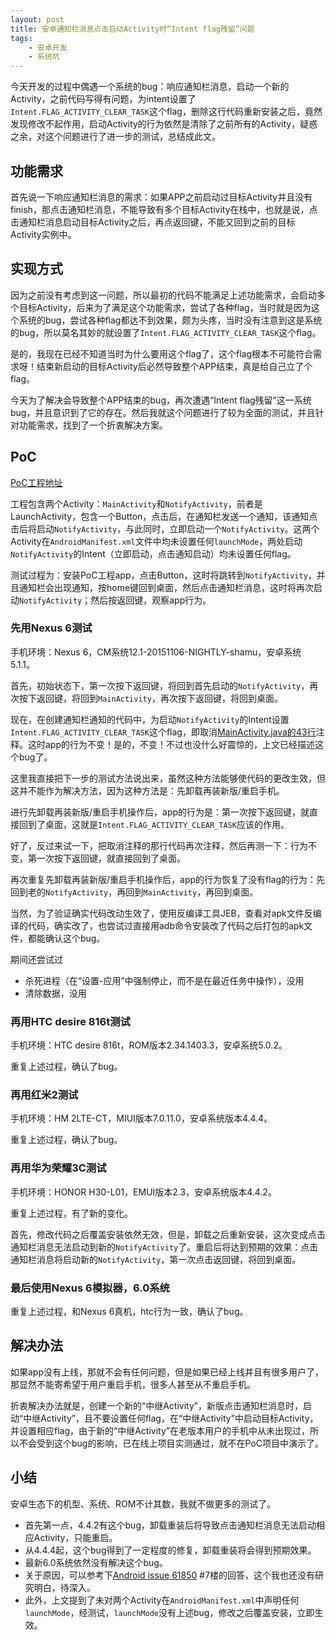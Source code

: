 ```yaml
---
layout: post
title: 安卓通知栏消息点击启动Activity时“Intent flag残留”问题
tags:
    - 安卓开发
    - 系统坑
---
```


今天开发的过程中偶遇一个系统的bug：响应通知栏消息，启动一个新的Activity，之前代码写得有问题，为intent设置了`Intent.FLAG_ACTIVITY_CLEAR_TASK`这个flag，删除这行代码重新安装之后，竟然发现修改不起作用，启动Activity的行为依然是清除了之前所有的Activity，疑惑之余，对这个问题进行了进一步的测试，总结成此文。

## 功能需求
首先说一下响应通知栏消息的需求：如果APP之前启动过目标Activity并且没有finish，那点击通知栏消息，不能导致有多个目标Activity在栈中，也就是说，点击通知栏消息启动目标Activity之后，再点返回键，不能又回到之前的目标Activity实例中。

## 实现方式
因为之前没有考虑到这一问题，所以最初的代码不能满足上述功能需求，会启动多个目标Activity，后来为了满足这个功能需求，尝试了各种flag，当时就是因为这个系统的bug，尝试各种flag都达不到效果，颇为头疼，当时没有注意到这是系统的bug，所以莫名其妙的就设置了`Intent.FLAG_ACTIVITY_CLEAR_TASK`这个flag。

是的，我现在已经不知道当时为什么要用这个flag了，这个flag根本不可能符合需求呀！结束新启动的目标Activity后必然导致整个APP结束，真是给自己立了个flag。

今天为了解决会导致整个APP结束的bug，再次遭遇“Intent flag残留”这一系统bug，并且意识到了它的存在。然后我就这个问题进行了较为全面的测试，并且针对功能需求，找到了一个折衷解决方案。

## PoC
[PoC工程地址](https://github.com/Piasy/AndroidPlayground/tree/d19354008e398cad41377015131bff0976c29e61/notificationtest)

工程包含两个Activity：`MainActivity`和`NotifyActivity`，前者是LaunchActivity，包含一个Button，点击后，在通知栏发送一个通知，该通知点击后将启动`NotifyActivity`，与此同时，立即启动一个`NotifyActivity`。这两个Activity在`AndroidManifest.xml`文件中均未设置任何`launchMode`，两处启动`NotifyActivity`的Intent（立即启动，点击通知启动）均未设置任何flag。

测试过程为：安装PoC工程app，点击Button，这时将跳转到`NotifyActivity`，并且通知栏会出现通知，按home键回到桌面，然后点击通知栏消息，这时将再次启动`NotifyActivity`；然后按返回键，观察app行为。

### 先用Nexus 6测试
手机环境：Nexus 6，CM系统12.1-20151106-NIGHTLY-shamu，安卓系统5.1.1。

首先，初始状态下，第一次按下返回键，将回到首先启动的`NotifyActivity`，再次按下返回键，将回到`MainActivity`，再次按下返回键，将回到桌面。

现在，在创建通知栏通知的代码中，为启动`NotifyActivity`的Intent设置`Intent.FLAG_ACTIVITY_CLEAR_TASK`这个flag，即取消[MainActivity.java的43行](https://github.com/Piasy/AndroidPlayground/blob/d19354008e398cad41377015131bff0976c29e61/notificationtest%2Fsrc%2Fmain%2Fjava%2Fcom%2Fgithub%2Fpiasy%2Fnotificationtest%2FMainActivity.java#L43)注释。这时app的行为不变！是的，不变！不过也没什么好震惊的，上文已经描述这个bug了。

这里我直接把下一步的测试方法说出来，虽然这种方法能够使代码的更改生效，但这并不能作为解决方法，因为这种方法是：先卸载再装新版/重启手机。

进行先卸载再装新版/重启手机操作后，app的行为是：第一次按下返回键，就直接回到了桌面，这就是`Intent.FLAG_ACTIVITY_CLEAR_TASK`应该的作用。

好了，反过来试一下，把取消注释的那行代码再次注释，然后再测一下：行为不变，第一次按下返回键，就直接回到了桌面。

再次重复先卸载再装新版/重启手机操作后，app的行为恢复了没有flag的行为：先回到老的`NotifyActivity`，再回到`MainActivity`，再回到桌面。

当然，为了验证确实代码改动生效了，使用反编译工具JEB，查看对apk文件反编译的代码，确实改了，也尝试过直接用adb命令安装改了代码之后打包的apk文件，都能确认这个bug。

期间还尝试过
+  杀死进程（在“设置-应用”中强制停止，而不是在最近任务中操作），没用
+  清除数据，没用

### 再用HTC desire 816t测试
手机环境：HTC desire 816t，ROM版本2.34.1403.3，安卓系统5.0.2。

重复上述过程，确认了bug。

### 再用红米2测试
手机环境：HM 2LTE-CT，MIUI版本7.0.11.0，安卓系统版本4.4.4。

重复上述过程，确认了bug。

### 再用华为荣耀3C测试
手机环境：HONOR H30-L01，EMUI版本2.3，安卓系统版本4.4.2。

重复上述过程，有了新的变化。

首先，修改代码之后覆盖安装依然无效，但是，卸载之后重新安装，这次变成点击通知栏消息无法启动到新的`NotifyActivity`了。重启后将达到预期的效果：点击通知栏消息将启动新的`NotifyActivity`，第一次点击返回键，将回到桌面。

### 最后使用Nexus 6模拟器，6.0系统
重复上述过程，和Nexus 6真机，htc行为一致，确认了bug。

## 解决办法
如果app没有上线，那就不会有任何问题，但是如果已经上线并且有很多用户了，那显然不能寄希望于用户重启手机，很多人甚至从不重启手机。

折衷解决办法就是，创建一个新的“中继Activity”，新版点击通知栏消息时，启动“中继Activity”，且不要设置任何flag，在“中继Activity”中启动目标Activity，并设置相应flag，由于新的“中继Activity”在老版本用户的手机中从未出现过，所以不会受到这个bug的影响，已在线上项目实测通过，就不在PoC项目中演示了。

## 小结
安卓生态下的机型、系统、ROM不计其数，我就不做更多的测试了。

+  首先第一点，4.4.2有这个bug，卸载重装后将导致点击通知栏消息无法启动相应Activity，只能重启。
+  从4.4.4起，这个bug得到了一定程度的修复，卸载重装将会得到预期效果。
+  最新6.0系统依然没有解决这个bug。
+  关于原因，可以参考下[Android issue 61850](https://code.google.com/p/android/issues/detail?id=61850) #7楼的回答，这个我也还没有研究明白，待深入。
+  此外，上文提到了未对两个Activity在`AndroidManifest.xml`中声明任何`launchMode`，经测试，`launchMode`没有上述bug，修改之后覆盖安装，立即生效。